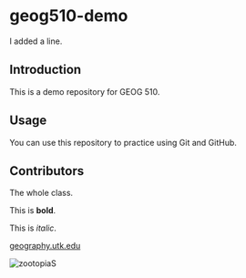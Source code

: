 # geog510-demo

I added a line.

## Introduction

This is a demo repository for GEOG 510.

## Usage

You can use this repository to practice using Git and GitHub. 

## Contributors

The whole class.

This is **bold**.

This is _italic_.

[geography.utk.edu](http://geography.utk.edu)

![zootopia](https://i.imgur.com/ZBwwcjo.gif)S